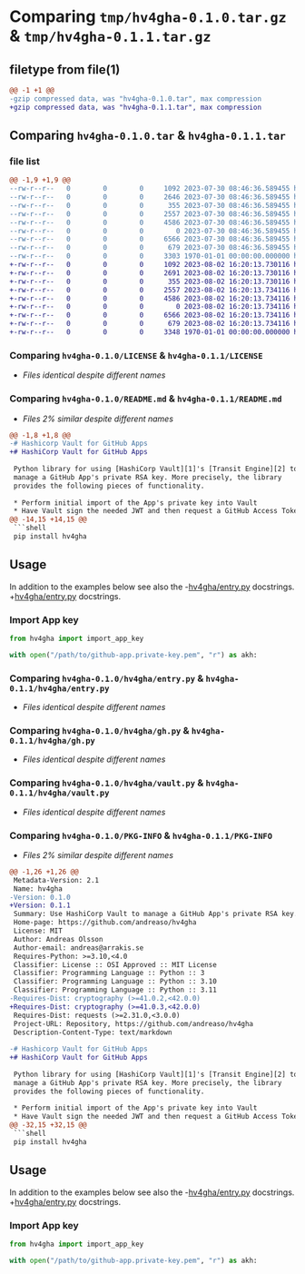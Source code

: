 # Comparing `tmp/hv4gha-0.1.0.tar.gz` & `tmp/hv4gha-0.1.1.tar.gz`

## filetype from file(1)

```diff
@@ -1 +1 @@
-gzip compressed data, was "hv4gha-0.1.0.tar", max compression
+gzip compressed data, was "hv4gha-0.1.1.tar", max compression
```

## Comparing `hv4gha-0.1.0.tar` & `hv4gha-0.1.1.tar`

### file list

```diff
@@ -1,9 +1,9 @@
--rw-r--r--   0        0        0     1092 2023-07-30 08:46:36.589455 hv4gha-0.1.0/LICENSE
--rw-r--r--   0        0        0     2646 2023-07-30 08:46:36.589455 hv4gha-0.1.0/README.md
--rw-r--r--   0        0        0      355 2023-07-30 08:46:36.589455 hv4gha-0.1.0/hv4gha/__init__.py
--rw-r--r--   0        0        0     2557 2023-07-30 08:46:36.589455 hv4gha-0.1.0/hv4gha/entry.py
--rw-r--r--   0        0        0     4586 2023-07-30 08:46:36.589455 hv4gha-0.1.0/hv4gha/gh.py
--rw-r--r--   0        0        0        0 2023-07-30 08:46:36.589455 hv4gha-0.1.0/hv4gha/py.typed
--rw-r--r--   0        0        0     6566 2023-07-30 08:46:36.589455 hv4gha-0.1.0/hv4gha/vault.py
--rw-r--r--   0        0        0      679 2023-07-30 08:46:36.589455 hv4gha-0.1.0/pyproject.toml
--rw-r--r--   0        0        0     3303 1970-01-01 00:00:00.000000 hv4gha-0.1.0/PKG-INFO
+-rw-r--r--   0        0        0     1092 2023-08-02 16:20:13.730116 hv4gha-0.1.1/LICENSE
+-rw-r--r--   0        0        0     2691 2023-08-02 16:20:13.730116 hv4gha-0.1.1/README.md
+-rw-r--r--   0        0        0      355 2023-08-02 16:20:13.730116 hv4gha-0.1.1/hv4gha/__init__.py
+-rw-r--r--   0        0        0     2557 2023-08-02 16:20:13.734116 hv4gha-0.1.1/hv4gha/entry.py
+-rw-r--r--   0        0        0     4586 2023-08-02 16:20:13.734116 hv4gha-0.1.1/hv4gha/gh.py
+-rw-r--r--   0        0        0        0 2023-08-02 16:20:13.734116 hv4gha-0.1.1/hv4gha/py.typed
+-rw-r--r--   0        0        0     6566 2023-08-02 16:20:13.734116 hv4gha-0.1.1/hv4gha/vault.py
+-rw-r--r--   0        0        0      679 2023-08-02 16:20:13.734116 hv4gha-0.1.1/pyproject.toml
+-rw-r--r--   0        0        0     3348 1970-01-01 00:00:00.000000 hv4gha-0.1.1/PKG-INFO
```

### Comparing `hv4gha-0.1.0/LICENSE` & `hv4gha-0.1.1/LICENSE`

 * *Files identical despite different names*

### Comparing `hv4gha-0.1.0/README.md` & `hv4gha-0.1.1/README.md`

 * *Files 2% similar despite different names*

```diff
@@ -1,8 +1,8 @@
-# Hashicorp Vault for GitHub Apps
+# HashiCorp Vault for GitHub Apps
 
 Python library for using [HashiCorp Vault][1]'s [Transit Engine][2] to
 manage a GitHub App's private RSA key. More precisely, the library
 provides the following pieces of functionality.
 
 * Perform initial import of the App's private key into Vault
 * Have Vault sign the needed JWT and then request a GitHub Access Token
@@ -14,15 +14,15 @@
 ```shell
 pip install hv4gha
 ```
 
 ## Usage
 
 In addition to the examples below see also the
-[hv4gha/entry.py](hv4gha/entry.py) docstrings.
+[hv4gha/entry.py](https://github.com/andreaso/hv4gha/blob/main/hv4gha/entry.py) docstrings.
 
 ### Import App key
 
 ```python
 from hv4gha import import_app_key
 
 with open("/path/to/github-app.private-key.pem", "r") as akh:
```

### Comparing `hv4gha-0.1.0/hv4gha/entry.py` & `hv4gha-0.1.1/hv4gha/entry.py`

 * *Files identical despite different names*

### Comparing `hv4gha-0.1.0/hv4gha/gh.py` & `hv4gha-0.1.1/hv4gha/gh.py`

 * *Files identical despite different names*

### Comparing `hv4gha-0.1.0/hv4gha/vault.py` & `hv4gha-0.1.1/hv4gha/vault.py`

 * *Files identical despite different names*

### Comparing `hv4gha-0.1.0/PKG-INFO` & `hv4gha-0.1.1/PKG-INFO`

 * *Files 2% similar despite different names*

```diff
@@ -1,26 +1,26 @@
 Metadata-Version: 2.1
 Name: hv4gha
-Version: 0.1.0
+Version: 0.1.1
 Summary: Use HashiCorp Vault to manage a GitHub App's private RSA key.
 Home-page: https://github.com/andreaso/hv4gha
 License: MIT
 Author: Andreas Olsson
 Author-email: andreas@arrakis.se
 Requires-Python: >=3.10,<4.0
 Classifier: License :: OSI Approved :: MIT License
 Classifier: Programming Language :: Python :: 3
 Classifier: Programming Language :: Python :: 3.10
 Classifier: Programming Language :: Python :: 3.11
-Requires-Dist: cryptography (>=41.0.2,<42.0.0)
+Requires-Dist: cryptography (>=41.0.3,<42.0.0)
 Requires-Dist: requests (>=2.31.0,<3.0.0)
 Project-URL: Repository, https://github.com/andreaso/hv4gha
 Description-Content-Type: text/markdown
 
-# Hashicorp Vault for GitHub Apps
+# HashiCorp Vault for GitHub Apps
 
 Python library for using [HashiCorp Vault][1]'s [Transit Engine][2] to
 manage a GitHub App's private RSA key. More precisely, the library
 provides the following pieces of functionality.
 
 * Perform initial import of the App's private key into Vault
 * Have Vault sign the needed JWT and then request a GitHub Access Token
@@ -32,15 +32,15 @@
 ```shell
 pip install hv4gha
 ```
 
 ## Usage
 
 In addition to the examples below see also the
-[hv4gha/entry.py](hv4gha/entry.py) docstrings.
+[hv4gha/entry.py](https://github.com/andreaso/hv4gha/blob/main/hv4gha/entry.py) docstrings.
 
 ### Import App key
 
 ```python
 from hv4gha import import_app_key
 
 with open("/path/to/github-app.private-key.pem", "r") as akh:
```

